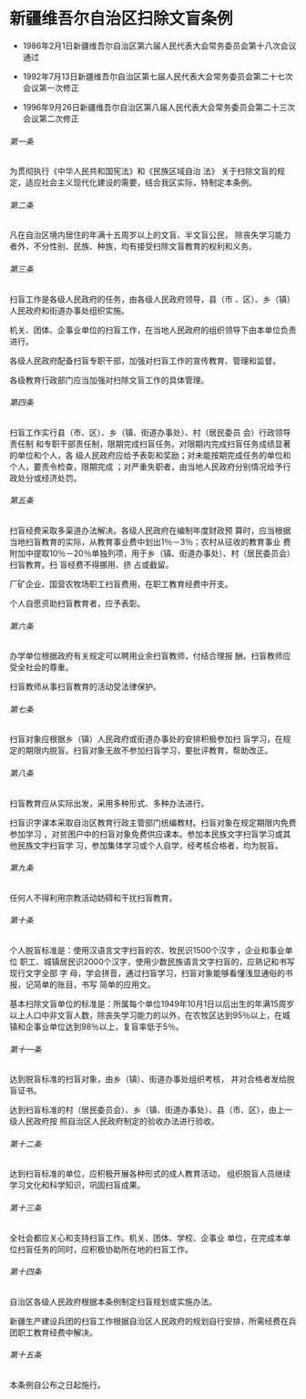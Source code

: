 # 新疆维吾尔自治区扫除文盲条例

- 1986年2月1日新疆维吾尔自治区第六届人民代表大会常务委员会第十八次会议通过

- 1992年7月13日新疆维吾尔自治区第七届人民代表大会常务委员会第二十七次会议第一次修正

- 1996年9月26日新疆维吾尔自治区第八届人民代表大会常务委员会第二十三次会议第二次修正

<!-- INFO END -->

###### 第一条

为贯彻执行《中华人民共和国宪法》和《民族区域自治 法》 关于扫除文盲的规定，适应社会主义现代化建设的需要，结合我区实际，特制定本条例。

###### 第二条

凡在自治区境内居住的年满十五周岁以上的文盲、半文盲公民， 除丧失学习能力者外，不分性别、民族、种族，均有接受扫除文盲教育的权利和义务。

###### 第三条

扫盲工作是各级人民政府的任务，由各级人民政府领导，县（市 、区）、乡（镇）人民政府和街道办事处组织实施。

机关、团体、企事业单位的扫盲工作，在当地人民政府的组织领导下由本单位负责进行。

各级人民政府配备扫盲专职干部，加强对扫盲工作的宣传教育、管理和监督。

各级教育行政部门应当加强对扫除文盲工作的具体管理。

###### 第四条

扫盲工作实行县（市、区）、乡（镇、街道办事处）、村（居民委员 会）行政领导责任制 和专职干部责任制，限期完成扫盲任务。对限期内完成扫盲任务成绩显著的单位和个人，各 级人民政府应给予表彰和奖励；对未能按期完成任务的单位和个人，要责令检查，限期完成 ；对严重失职者，由当地人民政府分别情况给予行政处分或经济处罚。

###### 第五条

扫盲经费采取多渠道办法解决。各级人民政府在编制年度财政预 算时，应当根据当地扫盲教育的实际，从教育事业费中划出1％－3％；农村从征收的教育事业 费附加中提取10％－20％单独列项，用于乡（镇、街道办事处）、村（居民委员会）扫盲教育。扫 盲经费不得挪用、挤 占或截留。

厂矿企业、国营农牧场职工扫盲费用，在职工教育经费中开支。

个人自愿资助扫盲教育者，应予表彰。

###### 第六条

办学单位根据政府有关规定可以聘用业余扫盲教师，付结合理报 酬。扫盲教师应受全社会的尊重。

扫盲教师从事扫盲教育的活动受法律保护。

###### 第七条

扫盲对象应根据乡（镇）人民政府或街道办事处的安排积极参加扫 盲学习，在规定的期限内脱盲。扫盲对象无故不参加扫盲学习，要批评教育，帮助改正。

###### 第八条

扫盲教育应从实际出发，采用多种形式、多种办法进行。

扫盲识字课本采取自治区教育行政主管部门统编教材。扫盲对象在规定期限内免费参加学习 ，对贫困户中的扫盲对象免费供应课本。参加本民族文字扫盲学习或其他民族文字扫盲学 习，参加集体学习或个人自学，经考核合格者，均为脱盲。

###### 第九条

任何人不得利用宗教活动妨碍和干扰扫盲教育。

###### 第十条

个人脱盲标准是：使用汉语言文字扫盲的农、牧民识1500个汉字 ，企业和事业单位 职工、城镇居民识2000个汉字，使用少数民族语言文字扫盲的，应熟记和书写现行文字全部 字 母，学会拼音，通过扫盲学习，扫盲对象能够看懂浅显通俗的书报，记简单的账目，书写 简单的应用文。

基本扫除文盲单位的标准是：所属每个单位1949年10月1日以后出生的年满15周岁以上人口中非文盲人数，除丧失学习能力的以外，在农牧区达到95％以上，在城镇和企事业单位达到98％以上，复盲率低于5％。

###### 第十一条

达到脱盲标准的扫盲对象，由乡（镇）、街道办事处组织考核， 并对合格者发给脱盲证书。

达到扫盲标准的村（居民委员会）、乡（镇、街道办事处）、县（市、区），由上一级人民政府按 照自治区人民政府制定的验收办法进行验收。

###### 第十二条

达到扫盲标准的单位，应积极开展各种形式的成人教育活动， 组织脱盲人员继续学习文化和科学知识，巩固扫盲成果。

###### 第十三条

全社会都应关心和支持扫盲工作。机关、团体、学校、企事业 单位，在完成本单位扫盲任务的同时，应积极协助所在地的扫盲工作。

###### 第十四条

自治区各级人民政府根据本条例制定扫盲规划或实施办法。

新疆生产建设兵团的扫盲工作根据自治区人民政府的规划自行安排，所需经费在兵团职工教育经费中解决。

###### 第十五条

本条例自公布之日起施行。
